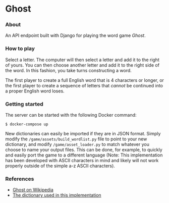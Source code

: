 # Ghost

### About

An API endpoint built with Django for playing the word game *Ghost*.

### How to play

Select a letter. The computer will then select a letter and add it to the right of yours. You can then choose another letter and add it to the right side of the word. In this fashion, you take turns constructing a word.

The first player to create a full English word that is 4 characters or longer, or the first player to create a sequence of letters that *cannot* be continued into a proper English word loses.

### Getting started

The server can be started with the following Docker command:

```
$ docker-compose up
```

New dictionaries can easily be imported if they are in JSON format. Simply modify the `/game/assets/build_wordlist.py` file to point to your new dictionary, and modify `/game/asset_loader.py` to match whatever you choose to name your output files. This can be done, for example, to quickly and easily port the game to a different language (Note: This implementation has been developed with ASCII characters in mind and likely will not work properly outside of the simple a-z ASCII characters).


### References

- [Ghost on Wikipedia](https://en.wikipedia.org/wiki/Ghost_(game))
- [The dictionary used in this implementation](https://github.com/matthewreagan/WebstersEnglishDictionary)